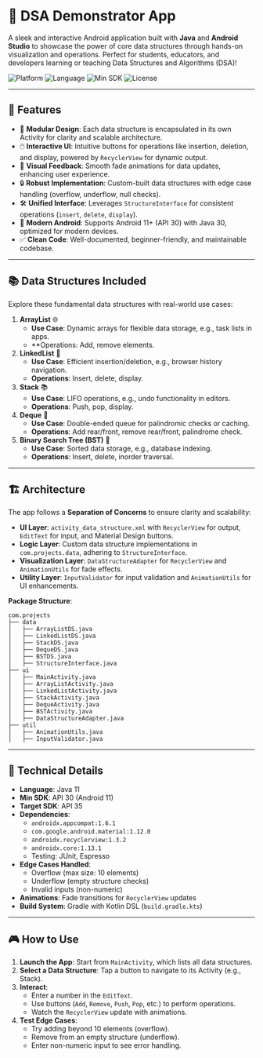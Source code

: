 # 📱 DSA Demonstrator App

A sleek and interactive Android application built with **Java** and **Android Studio** to showcase the power of core data structures through hands-on visualization and operations. Perfect for students, educators, and developers learning or teaching Data Structures and Algorithms (DSA)!

![Platform](https://img.shields.io/badge/Platform-Android-green) ![Language](https://img.shields.io/badge/Language-Java-blue) ![Min SDK](https://img.shields.io/badge/Min%20SDK-30-orange) ![License](https://img.shields.io/badge/License-MIT-yellow)

---

## 🌟 Features

- 🧩 **Modular Design**: Each data structure is encapsulated in its own Activity for clarity and scalable architecture.
- 🖱️ **Interactive UI**: Intuitive buttons for operations like insertion, deletion, and display, powered by `RecyclerView` for dynamic output.
- 🎨 **Visual Feedback**: Smooth fade animations for data updates, enhancing user experience.
- 🔒 **Robust Implementation**: Custom-built data structures with edge case handling (overflow, underflow, null checks).
- 🛠️ **Unified Interface**: Leverages `StructureInterface` for consistent operations (`insert`, `delete`, `display`).
- 📱 **Modern Android**: Supports Android 11+ (API 30) with Java 30, optimized for modern devices.
- ✅ **Clean Code**: Well-documented, beginner-friendly, and maintainable codebase.

---

## 📚 Data Structures Included

Explore these fundamental data structures with real-world use cases:

1. **ArrayList** 🌐
   - **Use Case**: Dynamic arrays for flexible data storage, e.g., task lists in apps.
   - \*\*Operations: Add, remove elements.
2. **LinkedList** 🔗
   - **Use Case**: Efficient insertion/deletion, e.g., browser history navigation.
   - **Operations**: Insert, delete, display.
3. **Stack** 📚
   - **Use Case**: LIFO operations, e.g., undo functionality in editors.
   - **Operations**: Push, pop, display.
4. **Deque** 🔄
   - **Use Case**: Double-ended queue for palindromic checks or caching.
   - **Operations**: Add rear/front, remove rear/front, palindrome check.
5. **Binary Search Tree (BST)** 🌳
   - **Use Case**: Sorted data storage, e.g., database indexing.
   - **Operations**: Insert, delete, inorder traversal.

---

## 🏗️ Architecture

The app follows a **Separation of Concerns** to ensure clarity and scalability:

- **UI Layer**: `activity_data_structure.xml` with `RecyclerView` for output, `EditText` for input, and Material Design buttons.
- **Logic Layer**: Custom data structure implementations in `com.projects.data`, adhering to `StructureInterface`.
- **Visualization Layer**: `DataStructureAdapter` for `RecyclerView` and `AnimationUtils` for fade effects.
- **Utility Layer**: `InputValidator` for input validation and `AnimationUtils` for UI enhancements.

**Package Structure**:

```
com.projects
├── data
│   ├── ArrayListDS.java
│   ├── LinkedListDS.java
│   ├── StackDS.java
│   ├── DequeDS.java
│   ├── BSTDS.java
│   ├── StructureInterface.java
├── ui
│   ├── MainActivity.java
│   ├── ArrayListActivity.java
│   ├── LinkedListActivity.java
│   ├── StackActivity.java
│   ├── DequeActivity.java
│   ├── BSTActivity.java
│   ├── DataStructureAdapter.java
├── util
│   ├── AnimationUtils.java
│   ├── InputValidator.java
```

---

## 🔧 Technical Details

- **Language**: Java 11
- **Min SDK**: API 30 (Android 11)
- **Target SDK**: API 35
- **Dependencies**:
  - `androidx.appcompat:1.6.1`
  - `com.google.android.material:1.12.0`
  - `androidx.recyclerview:1.3.2`
  - `androidx.core:1.13.1`
  - Testing: JUnit, Espresso
- **Edge Cases Handled**:
  - Overflow (max size: 10 elements)
  - Underflow (empty structure checks)
  - Invalid inputs (non-numeric)
- **Animations**: Fade transitions for `RecyclerView` updates
- **Build System**: Gradle with Kotlin DSL (`build.gradle.kts`)

---

## 🎮 How to Use

1. **Launch the App**: Start from `MainActivity`, which lists all data structures.
2. **Select a Data Structure**: Tap a button to navigate to its Activity (e.g., Stack).
3. **Interact**:
   - Enter a number in the `EditText`.
   - Use buttons (`Add`, `Remove`, `Push`, `Pop`, etc.) to perform operations.
   - Watch the `RecyclerView` update with animations.
4. **Test Edge Cases**:
   - Try adding beyond 10 elements (overflow).
   - Remove from an empty structure (underflow).
   - Enter non-numeric input to see error handling.

